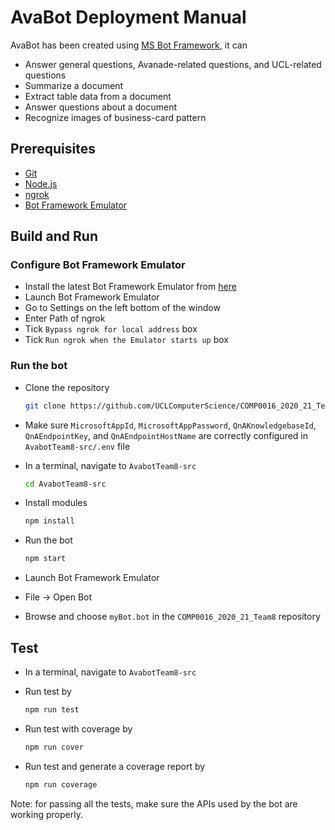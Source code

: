 # AvaBot Deployment Manual 

 AvaBot has been created using [MS Bot Framework](https://dev.botframework.com), it can

* Answer general questions, Avanade-related questions, and UCL-related questions
* Summarize a document
* Extract table data from a document
* Answer questions about a document
* Recognize images of business-card pattern

## Prerequisites

- [Git](https://git-scm.com/)
- [Node.js](https://nodejs.org)
- [ngrok](https://ngrok.com/)
- [Bot Framework Emulator](https://github.com/microsoft/botframework-emulator)

## Build and Run
### Configure Bot Framework Emulator
- Install the latest Bot Framework Emulator from [here](https://github.com/Microsoft/BotFramework-Emulator/releases)
- Launch Bot Framework Emulator
- Go to Settings on the left bottom of the window
- Enter Path of ngrok
- Tick `Bypass ngrok for local address` box
- Tick `Run ngrok when the Emulator starts up` box

### Run the bot

- Clone the repository

    ```bash
    git clone https://github.com/UCLComputerScience/COMP0016_2020_21_Team8.git
    ```
    
- Make sure `MicrosoftAppId`, `MicrosoftAppPassword`, `QnAKnowledgebaseId`, `QnAEndpointKey`, and `QnAEndpointHostName` are correctly configured in `AvabotTeam8-src/.env` file
- In a terminal, navigate to `AvabotTeam8-src`
    
    ```bash
    cd AvabotTeam8-src
    ```
    
- Install modules
    
    ```bash
    npm install
    ```
    
- Run the bot
    
    ```bash
    npm start
    ```
    
- Launch Bot Framework Emulator
- File -> Open Bot
- Browse and choose `myBot.bot` in the `COMP0016_2020_21_Team8` repository

## Test
- In a terminal, navigate to `AvabotTeam8-src`
- Run test by
    
    ```bash
    npm run test
    ```
    
- Run test with coverage by
    
    ```bash
    npm run cover
    ```
    
- Run test and generate a coverage report by
    
    ```bash
    npm run coverage
    ```
    
Note: for passing all the tests, make sure the APIs used by the bot are working properly.

